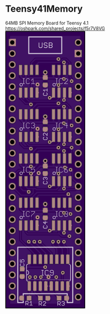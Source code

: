 # Teensy41Memory
64MB SPI Memory Board for Teensy 4.1
</br>
https://oshpark.com/shared_projects/f5r7V8VG
</br>
<img src="https://raw.githubusercontent.com/studiohsoftware/Teensy41Memory/main/Teensy41MemoryTop.png" width=50% height=50%>
